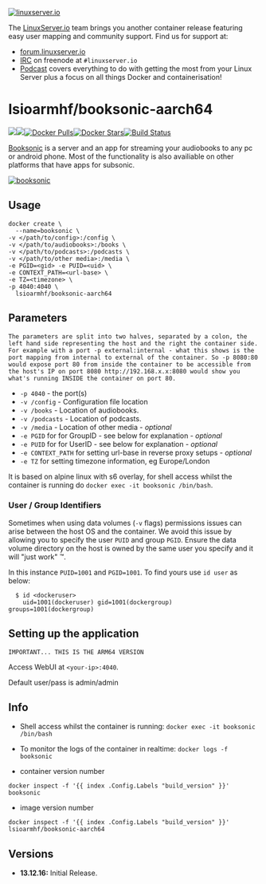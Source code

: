 [linuxserverurl]: https://linuxserver.io
[forumurl]: https://forum.linuxserver.io
[ircurl]: https://www.linuxserver.io/irc/
[podcasturl]: https://www.linuxserver.io/podcast/
[appurl]: http://booksonic.org
[hub]: https://hub.docker.com/r/lsioarmhf/booksonic-aarch64/

[![linuxserver.io](https://raw.githubusercontent.com/linuxserver/docker-templates/master/linuxserver.io/img/linuxserver_medium.png)][linuxserverurl]

The [LinuxServer.io][linuxserverurl] team brings you another container release featuring easy user mapping and community support. Find us for support at:
* [forum.linuxserver.io][forumurl]
* [IRC][ircurl] on freenode at `#linuxserver.io`
* [Podcast][podcasturl] covers everything to do with getting the most from your Linux Server plus a focus on all things Docker and containerisation!

# lsioarmhf/booksonic-aarch64
[![](https://images.microbadger.com/badges/version/lsioarmhf/booksonic-aarch64.svg)](https://microbadger.com/images/lsioarmhf/booksonic-aarch64 "Get your own version badge on microbadger.com")[![](https://images.microbadger.com/badges/image/lsioarmhf/booksonic-aarch64.svg)](http://microbadger.com/images/lsioarmhf/booksonic-aarch64 "Get your own image badge on microbadger.com")[![Docker Pulls](https://img.shields.io/docker/pulls/lsioarmhf/booksonic-aarch64.svg)][hub][![Docker Stars](https://img.shields.io/docker/stars/lsioarmhf/booksonic-aarch64.svg)][hub][![Build Status](http://jenkins.linuxserver.io:8080/buildStatus/icon?job=Dockers/LinuxServer.io-arm64/lsioarm64-booksonic)](http://jenkins.linuxserver.io:8080/job/Dockers/job/LinuxServer.io-arm64/job/lsioarm64-booksonic/)

[Booksonic][appurl] is a server and an app for streaming your audiobooks to any pc or android phone. Most of the functionality is also availiable on other platforms that have apps for subsonic.

[![booksonic](https://raw.githubusercontent.com/linuxserver/docker-templates/master/linuxserver.io/img/booksonic.png)][appurl]

## Usage

```
docker create \
  --name=booksonic \
-v </path/to/config>:/config \
-v </path/to/audiobooks>:/books \
-v </path/to/podcasts>:/podcasts \
-v </path/to/other media>:/media \
-e PGID=<gid> -e PUID=<uid> \
-e CONTEXT_PATH=<url-base> \
-e TZ=<timezone> \
-p 4040:4040 \
  lsioarmhf/booksonic-aarch64
```

## Parameters

`The parameters are split into two halves, separated by a colon, the left hand side representing the host and the right the container side. 
For example with a port -p external:internal - what this shows is the port mapping from internal to external of the container.
So -p 8080:80 would expose port 80 from inside the container to be accessible from the host's IP on port 8080
http://192.168.x.x:8080 would show you what's running INSIDE the container on port 80.`


* `-p 4040` - the port(s)
* `-v /config` - Configuration file location
* `-v /books` - Location of audiobooks.
* `-v /podcasts` - Location of podcasts.
* `-v /media` - Location of other media - *optional*
* `-e PGID` for for GroupID - see below for explanation - *optional*
* `-e PUID` for for UserID - see below for explanation - *optional*
* `-e CONTEXT_PATH` for setting url-base in reverse proxy setups - *optional*
* `-e TZ` for setting timezone information, eg Europe/London

It is based on alpine linux with s6 overlay, for shell access whilst the container is running do `docker exec -it booksonic /bin/bash`.

### User / Group Identifiers

Sometimes when using data volumes (`-v` flags) permissions issues can arise between the host OS and the container. We avoid this issue by allowing you to specify the user `PUID` and group `PGID`. Ensure the data volume directory on the host is owned by the same user you specify and it will "just work" ™.

In this instance `PUID=1001` and `PGID=1001`. To find yours use `id user` as below:

```
  $ id <dockeruser>
    uid=1001(dockeruser) gid=1001(dockergroup) groups=1001(dockergroup)
```

## Setting up the application
`IMPORTANT... THIS IS THE ARM64 VERSION`

Access WebUI at `<your-ip>:4040`.

Default user/pass is admin/admin

## Info

* Shell access whilst the container is running: `docker exec -it booksonic /bin/bash`
* To monitor the logs of the container in realtime: `docker logs -f booksonic`

* container version number 

`docker inspect -f '{{ index .Config.Labels "build_version" }}' booksonic`

* image version number

`docker inspect -f '{{ index .Config.Labels "build_version" }}' lsioarmhf/booksonic-aarch64`

## Versions

+ **13.12.16:** Initial Release.
